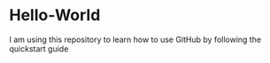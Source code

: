 # Hello-World
I am using this repository to learn how to use GitHub by following the quickstart guide
